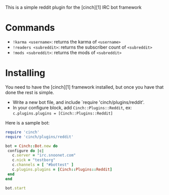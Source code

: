 This is a simple reddit plugin for the [cinch][1] IRC bot framework

# Commands

+ `!karma <username>`: returns the karma of `<username>`
+ `!readers <subreddit>`: returns the subscriber count of `<subreddit>`
+ `!mods <subreddit>`: returns the mods of `<subreddit>`

# Installing
You need to have the [cinch][1] framework installed, but once you have that done the rest is simple.

 + Write a new bot file, and include `require 'cinch/plugins/reddit'.
 + In your configure block, add `Cinch::Plugins::Reddit`, ex: `c.plugins.plugins = [Cinch::Plugins::Reddit]`

Here is a sample bot:

 ```ruby
require 'cinch'
require 'cinch/plugins/reddit'

bot = Cinch::Bot.new do
  configure do |c|
    c.server = "irc.snoonet.com"
    c.nick = "testborg"
    c.channels = [ "#bottest" ]
    c.plugins.plugins = [Cinch::Plugins::Reddit]
  end
end

bot.start
```
